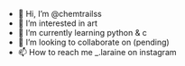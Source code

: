 - 👋 Hi, I’m @chemtrailss
- 👀 I’m interested in art
- 🌱 I’m currently learning python & c
- 💞️ I’m looking to collaborate on (pending)
- 📫 How to reach me _.laraine on instagram

<!---
00venicebitch00/00venicebitch00 is a ✨ special ✨ repository because its `README.md` (this file) appears on your GitHub profile.
You can click the Preview link to take a look at your changes.
--->
